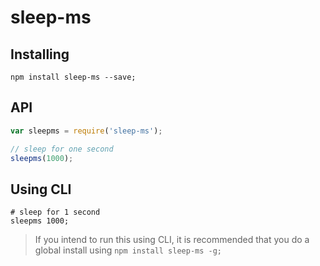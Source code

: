 # sleep-ms

## Installing

```terminal
npm install sleep-ms --save;
```

## API

```javascript
var sleepms = require('sleep-ms');

// sleep for one second
sleepms(1000);
```

## Using CLI

```terminal
# sleep for 1 second
sleepms 1000;
```

> If you intend to run this using CLI, it is recommended that you do a global install using 
> `npm install sleep-ms -g;`